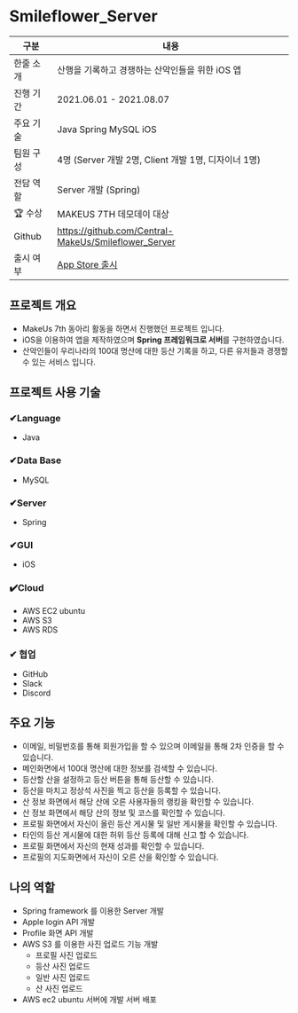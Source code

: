 # Smileflower_Server
|구분|내용|
|---|----------|
|한줄 소개|	산행을 기록하고 경쟁하는 산악인들을 위한 iOS 앱|
|진행 기간|	2021.06.01 - 2021.08.07|
|주요 기술|	Java Spring MySQL iOS|
|팀원 구성|	4명 (Server 개발 2명, Client 개발 1명, 디자이너 1명)|
|전담 역할|	Server 개발 (Spring)|
|🏆 수상|	MAKEUS 7TH 데모데이 대상|
|Github|	https://github.com/Central-MakeUs/Smileflower_Server|
|출시 여부|	[App Store 출시](https://apps.apple.com/kr/app/%EC%82%B0%ED%83%80-santa/id1575356767)|

## 프로젝트 개요

- MakeUs 7th 동아리 활동을 하면서 진행했던 프로젝트 입니다.
- iOS을 이용하여 앱을 제작하였으며 **Spring 프레임워크로 서버**를 구현하였습니다.
- 산악인들이 우리나라의 100대 명산에 대한 등산 기록을 하고, 다른 유저들과 경쟁할 수 있는 서비스 입니다.

## 프로젝트 사용 기술

### ✔Language

- Java

### ✔Data Base

- MySQL

### ✔Server

- Spring

### ✔GUI

- iOS

### ✔️Cloud

- AWS EC2 ubuntu
- AWS S3
- AWS RDS

### ✔ 협업

- GitHub
- Slack
- Discord

## 주요 기능

- 이메일, 비밀번호를 통해 회원가입을 할 수 있으며 이메일을 통해 2차 인증을 할 수 있습니다.
- 메인화면에서 100대 명산에 대한 정보를 검색할 수 있습니다.
- 등산할 산을 설정하고 등산 버튼을 통해 등산할 수 있습니다.
- 등산을 마치고 정상석 사진을 찍고 등산을 등록할 수 있습니다.
- 산 정보 화면에서 해당 산에 오른 사용자들의 랭킹을 확인할 수 있습니다.
- 산 정보 화면에서 해당 산의 정보 및 코스를 확인할 수 있습니다.
- 프로필 화면에서 자신이 올린 등산 게시물 및 일반 게시물을 확인할 수 있습니다.
- 타인의 등산 게시물에 대한 허위 등산 등록에 대해 신고 할 수 있습니다.
- 프로필 화면에서 자신의 현재 성과를 확인할 수 있습니다.
- 프로필의 지도화면에서 자신이 오른 산을 확인할 수 있습니다.

## 나의 역할

- Spring framework 를 이용한 Server 개발
- Apple login API 개발
- Profile 화면 API 개발
- AWS S3 를 이용한 사진 업로드 기능 개발
    - 프로필 사진 업로드
    - 등산 사진 업로드
    - 일반 사진 업로드
    - 산 사진 업로드
- AWS ec2 ubuntu 서버에 개발 서버 배포
